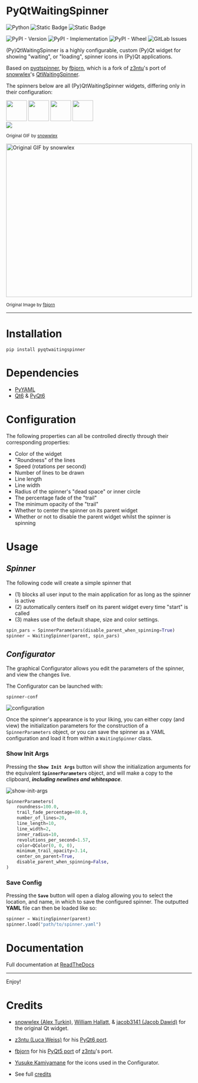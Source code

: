# PyQtWaitingSpinner

![Python](https://img.shields.io/badge/python-3.8_|_3.9_|_3.10_|_3.11_|_3.12_-ffff54?style=for-the-badge&logo=python&logoColor=ffdd54&labelColor=3670A0)
![Static Badge](https://img.shields.io/badge/Qt-6.7.0-0?logo=qt&logoColor=white&style=for-the-badge)
![Static Badge](https://custom-icon-badges.demolab.com/badge/license-MIT-blue?logoColor=blue&style=for-the-badge&logo=law)

![PyPI - Version](https://img.shields.io/pypi/v/pyqtwaitingspinner)
![PyPI - Implementation](https://img.shields.io/pypi/implementation/pyqtwaitingspinner)
![PyPI - Wheel](https://img.shields.io/pypi/wheel/pyqtwaitingspinner)
![GitLab Issues](https://img.shields.io/gitlab/issues/open/Batticus%2FPyQtWaitingSpinner)
<!-- ![PyPI - Downloads](https://img.shields.io/pypi/dd/pyqtwaitingspinner)
![PyPI - Downloads](https://img.shields.io/pypi/dw/pyqtwaitingspinner)
![PyPI - Downloads](https://img.shields.io/pypi/dm/pyqtwaitingspinner) -->

(Py)QtWaitingSpinner is a highly configurable, custom (Py)Qt widget for showing "waiting", or
"loading", spinner icons in (Py)Qt applications.

Based on [pyqtspinner](https://github.com/fbjorn/QtWaitingSpinner), by [fbjorn](https://github.com/fbjorn), which is a fork of [z3ntu](https://github.com/z3ntu/QtWaitingSpinner)'s port of [snowwlex](https://github.com/snowwlex)'s [QtWaitingSpinner](https://github.com/snowwlex/QtWaitingSpinner).

The spinners below are all (Py)QtWaitingSpinner widgets, differing only in their configuration:

<!-- <img src="static/WaitingSpinner-04.gif" width=56 height=56>
<img src="static/WaitingSpinner-02.gif" width=56 height=56>
<img src="static/WaitingSpinner-03.gif" width=56 height=56>
<img src="static/WaitingSpinner-01.gif" width=56 height=56>
<br> -->
<!-- <img src="static/waiting-spinners.gif"> -->

<img src="https://gitlab.com/Batticus/PyQtWaitingSpinner/-/raw/main/static/WaitingSpinner-04.gif?ref_type=heads" width=56 height=56>
<img src="https://gitlab.com/Batticus/PyQtWaitingSpinner/-/raw/main/static/WaitingSpinner-03.gif?ref_type=heads" width=56 height=56>
<img src="https://gitlab.com/Batticus/PyQtWaitingSpinner/-/raw/main/static/WaitingSpinner-02.gif?ref_type=heads" width=56 height=56>
<img src="https://gitlab.com/Batticus/PyQtWaitingSpinner/-/raw/main/static/WaitingSpinner-01.gif?ref_type=heads" width=56 height=56>
<br>
<img src="https://gitlab.com/Batticus/PyQtWaitingSpinner/-/raw/main/static/waiting-spinners.gif?ref_type=heads">

<sup>Original GIF by [snowwlex](https://github.com/snowwlex)</sup>

<!-- <img src="static/examples.png" alt="Original GIF by snowwlex" width=504 height=415> -->
<img src="https://gitlab.com/Batticus/PyQtWaitingSpinner/-/raw/main/static/examples.png?ref_type=heads" alt="Original GIF by snowwlex" width=504 height=415>

<sup>Original Image by [fbjorn](https://github.com/fbjorn)</sup>

---

# Installation

`pip install pyqtwaitingspinner`

# Dependencies

- [PyYAML](https://pypi.org/project/PyYAML/)
- [Qt6](https://www.qt.io/product/qt6) & [PyQt6](https://pypi.org/project/PyQt6/)

# Configuration

The following properties can all be controlled directly through their corresponding
properties:

- Color of the widget
- "Roundness" of the lines
- Speed (rotations per second)
- Number of lines to be drawn
- Line length
- Line width
- Radius of the spinner's "dead space" or inner circle
- The percentage fade of the "trail"
- The minimum opacity of the "trail"
- Whether to center the spinner on its parent widget
- Whether or not to disable the parent widget whilst the spinner is spinning

# Usage

## *Spinner*

The following code will create a simple spinner that

- (1) blocks all user input to the main application for as long as the spinner is active
- (2) automatically centers itself on its parent widget every time "start" is called
- (3) makes use of the default shape, size and color settings.

```python
spin_pars = SpinnerParameters(disable_parent_when_spinning=True)
spinner = WaitingSpinner(parent, spin_pars)
```

## *Configurator*

The graphical Configurator allows you edit the parameters of the spinner, and view the changes live.

The Configurator can be launched with:

```
spinner-conf
```

<!-- ![configuration](static/configurator.png "Configurator") -->
![configuration](https://gitlab.com/Batticus/PyQtWaitingSpinner/-/raw/main/static/configurator.png?ref_type=heads "Configurator")

Once the spinner's appearance is to your liking, you can either copy (and view) the initialization parameters for the construction of a `SpinnerParameters` object, or you can save the spinner as a YAML configuration and load it from within a `WaitingSpinner` class.

### Show Init Args

Pressing the **`Show Init Args`** button will show the initialization arguments for the equivalent **`SpinnerParameters`** object, and will make a copy to the clipboard, ***including newlines and whitespace***.

<!-- ![show-init-args](static/show-init-args.png "Show Init Args") -->
![show-init-args](https://gitlab.com/Batticus/PyQtWaitingSpinner/-/raw/main/static/show-init-args.png?ref_type=heads "Show Init Args")
```python
SpinnerParameters(
    roundness=100.0,
    trail_fade_percentage=80.0,
    number_of_lines=20,
    line_length=10,
    line_width=2,
    inner_radius=10,
    revolutions_per_second=1.57,
    color=QColor(0, 0, 0),
    minimum_trail_opacity=3.14,
    center_on_parent=True,
    disable_parent_when_spinning=False,
)
```

### Save Config
Pressing the **`Save`** button will open a dialog allowing you to select the location, and name, in which to save the configured spinner. The outputted **YAML** file can then be loaded like so:

```python
spinner = WaitingSpinner(parent)
spinner.load("path/to/spinner.yaml")
```

# Documentation

Full documentation at [ReadTheDocs](https://pyqtwaitingspinner.readthedocs.io/en/latest/)

---

Enjoy!

# Credits

- [snowwlex (Alex Turkin)](https://github.com/snowwlex), [William Hallatt](https://github.com/williamhallatt), & [jacob3141 (Jacob Dawid)](https://github.com/jacob3141) for the original Qt widget.
- [z3ntu (Luca Weiss)](https://github.com/z3ntu) for his [PyQt6 port](https://github.com/z3ntu/QtWaitingSpinner).
- [fbjorn](https://github.com/fbjorn) for his [PyQt5 port](https://github.com/fbjorn/QtWaitingSpinner) of [z3ntu](https://github.com/z3ntu)'s port.
- [Yusuke Kamiyamane](http://p.yusukekamiyamane.com) for the icons used in the Configurator.

- See full [credits](https://pyqtwaitingspinner.readthedocs.io/en/latest/credits/)
